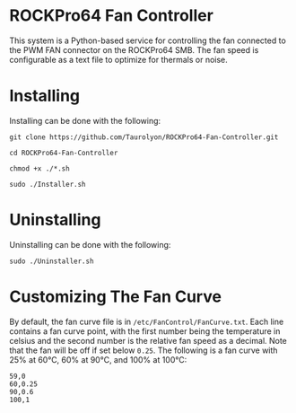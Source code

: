 # ROCKPro64 Fan Controller
This system is a Python-based service for controlling the fan connected to the PWM FAN connector on the ROCKPro64 SMB. The fan speed is configurable as a text
file to optimize for thermals or noise.

# Installing
Installing can be done with the following:
```
git clone https://github.com/Taurolyon/ROCKPro64-Fan-Controller.git
```
```
cd ROCKPro64-Fan-Controller
```
```
chmod +x ./*.sh
```
```
sudo ./Installer.sh
```

# Uninstalling
Uninstalling can be done with the following:
```
sudo ./Uninstaller.sh
```

# Customizing The Fan Curve
By default, the fan curve file is in `/etc/FanControl/FanCurve.txt`. Each line contains a fan curve point, with the first number being the temperature in celsius
and the second number is the relative fan speed as a decimal. Note that the fan will be off if set below `0.25`. The following is a fan curve with 25% at 60°C, 60% at 90°C, and 100% at 100°C:
```
59,0
60,0.25
90,0.6
100,1
```
